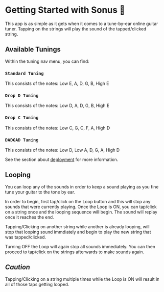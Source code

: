 # Getting Started with Sonus :guitar:

This app is as simple as it gets when it comes to a tune-by-ear online guitar tuner. Tapping on the strings will play the sound of the tapped/clicked string.

## Available Tunings

Within the tuning nav menu, you can find:

### `Standard Tuning`

This consists of the notes: Low E, A, D, G, B, High E

### `Drop D Tuning`

This consists of the notes: Low D, A, D, G, B, High E

### `Drop C Tuning`

This consists of the notes: Low C, G, C, F, A, High D

### `DADGAD Tuning`

This consists of the notes: Low D, Low A, D, G, A, High D

See the section about [deployment](https://facebook.github.io/create-react-app/docs/deployment) for more information.

## Looping

You can loop any of the sounds in order to keep a sound playing as you fine tune your guitar to the tone by ear.

In order to begin, first tap/click on the Loop button and this will stop any sounds that were currently playing. Once the Loop is ON, you can tap/click on a string once and the looping sequence will begin. The sound will replay once it reaches the end.

Tapping/Clicking on another string while another is already looping, will stop that looping sound immdiately and begin to play the new string that was tapped/clicked.

Turning OFF the Loop will again stop all sounds immediately. You can then proceed to tap/click on the strings afterwards to make sounds again.

## *Caution*
Tapping/Clicking on a string multiple times while the Loop is ON will result in all of those taps getting looped.

